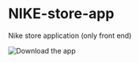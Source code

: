 # NIKE-store-app
Nike store application (only front end)

![Download the app](https://drive.google.com/file/d/1T7O4jdEwEa4-h8dB2lDSt-iahPiewZYu/view?usp=sharing)
